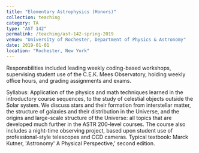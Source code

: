```yaml
---
title: "Elementary Astrophysics (Honors)"
collection: teaching
category: TA
type: "AST 142"
permalink: /teaching/ast-142-spring-2019
venue: "University of Rochester, Department of Physics & Astronomy"
date: 2019-01-01
location: "Rochester, New York"
---
```


Responsbilities included leading weekly coding-based workshops, supervising student use of the C.E.K. Mees Observatory, holding weekly office hours, and grading assignments and exams.

Syllabus: Application of the physics and math techniques learned in the introductory course sequences, to the study of celestial objects outside the Solar system. We discuss stars and their formation from interstellar matter, the structure of galaxies and their distribution in the Universe, and the origins and large-scale structure of the Universe: all topics that are developed much further in the ASTR 200-level courses. The course also includes a night-time observing project, based upon student use of professional-style telescopes and CCD cameras. Typical textbook: Marck Kutner, 'Astronomy' A Physical Perspective,' second edition.
